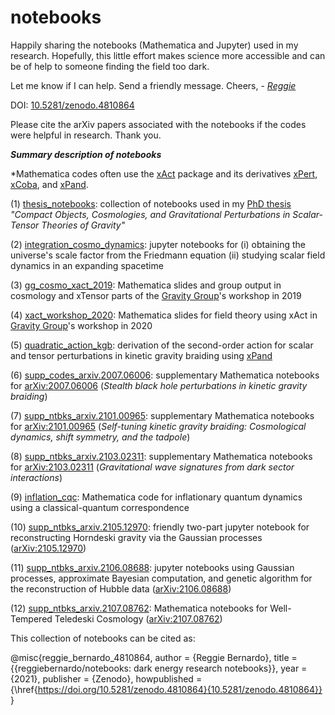 # notebooks

Happily sharing the notebooks (Mathematica and Jupyter) used in my research. Hopefully, this little effort makes science more accessible and can be of help to someone finding the field too dark.

Let me know if I can help. Send a friendly message. Cheers, - [*Reggie*](https://reggiebernardo.weebly.com/)

DOI: [10.5281/zenodo.4810864](https://doi.org/10.5281/zenodo.4810864)

Please cite the arXiv papers associated with the notebooks if the codes were helpful in research. Thank you.

***Summary description of notebooks***

*Mathematica codes often use the [xAct](http://www.xact.es/documentation.html) package and its derivatives [xPert](http://www.xact.es/xPert/index.html), [xCoba](http://www.xact.es/xCoba/index.html), and [xPand](http://www.xact.es/xPand/index.html).

(1) [thesis_notebooks](https://github.com/reggiebernardo/notebooks/tree/main/thesis_notebooks): collection of notebooks used in my [PhD thesis](https://reggiebernardo.weebly.com/phd.html) *"Compact Objects, Cosmologies, and Gravitational Perturbations in Scalar-Tensor Theories of Gravity"*

(2) [integration_cosmo_dynamics](https://github.com/reggiebernardo/notebooks/tree/main/integration_cosmo_dynamics): jupyter notebooks for (i) obtaining the universe's scale factor from the Friedmann equation (ii) studying scalar field dynamics in an expanding spacetime

(3) [gg_cosmo_xact_2019](https://github.com/reggiebernardo/notebooks/tree/main/gg_cosmo_xact_2019): Mathematica slides and group output in cosmology and xTensor parts of the [Gravity Group](https://gravity-nip.github.io/)'s workshop in 2019

(4) [xact_workshop_2020](https://github.com/reggiebernardo/notebooks/tree/main/xact_workshop_2020): Mathematica slides for field theory using xAct in [Gravity Group](https://gravity-nip.github.io/)'s workshop in 2020

(5) [quadratic_action_kgb](https://github.com/reggiebernardo/notebooks/tree/main/quadratic_action_kgb): derivation of the second-order action for scalar and tensor perturbations in kinetic gravity braiding using [xPand](http://www.xact.es/xPand/index.html)

(6) [supp_codes_arxiv.2007.06006](https://github.com/reggiebernardo/notebooks/tree/main/supp_codes_arxiv.2007.06006): supplementary Mathematica notebooks for [arXiv:2007.06006](https://arxiv.org/abs/2007.06006) (*Stealth black hole perturbations in kinetic gravity braiding*)

(7) [supp_ntbks_arxiv.2101.00965](https://github.com/reggiebernardo/notebooks/tree/main/supp_ntbks_arxiv.2101.00965): supplementary Mathematica notebooks for [arXiv:2101.00965](https://arxiv.org/abs/2101.00965) (*Self-tuning kinetic gravity braiding: Cosmological dynamics,  shift symmetry, and the tadpole*)

(8) [supp_ntbks_arxiv.2103.02311](https://github.com/reggiebernardo/notebooks/tree/main/supp_ntbks_arxiv.2103.02311): supplementary Mathematica notebooks for [arXiv:2103.02311](https://arxiv.org/abs/2103.02311) (*Gravitational wave signatures from dark sector interactions*)

(9) [inflation_cqc](https://github.com/reggiebernardo/notebooks/tree/main/inflation_cqc): Mathematica code for inflationary quantum dynamics using a classical-quantum correspondence

(10) [supp_ntbks_arxiv.2105.12970](https://github.com/reggiebernardo/notebooks/tree/main/supp_ntbks_arxiv.2105.12970): friendly two-part jupyter notebook for reconstructing Horndeski gravity via the Gaussian processes ([arXiv:2105.12970](https://arxiv.org/abs/2105.12970))

(11) [supp_ntbks_arxiv.2106.08688](https://github.com/reggiebernardo/notebooks/tree/main/supp_ntbks_arxiv.2106.08688): jupyter notebooks using Gaussian processes, approximate Bayesian computation, and genetic algorithm for the reconstruction of Hubble data ([arXiv:2106.08688](https://arxiv.org/abs/2106.08688))

(12) [supp_ntbks_arxiv.2107.08762](https://github.com/reggiebernardo/notebooks/tree/main/supp_ntbks_arxiv.2107.08762): Mathematica notebooks for Well-Tempered Teledeski Cosmology ([arXiv:2107.08762](https://arxiv.org/abs/2107.08762))

This collection of notebooks can be cited as:

@misc{reggie_bernardo_4810864,
  author       = {Reggie Bernardo},
  title        = {{reggiebernardo/notebooks: dark energy research notebooks}},
  year = {2021},
  publisher    = {Zenodo},
  howpublished = {\href{https://doi.org/10.5281/zenodo.4810864}{10.5281/zenodo.4810864}}
}